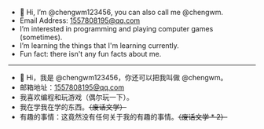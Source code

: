 - 👋 Hi, I’m @chengwm123456, you can also call me @chengwm.
- Email Address: 1557808195@qq.com
- I’m interested in programming and playing computer games (sometimes).
- I’m learning the things that I'm learning currently.
- Fun fact: there isn't any fun facts about me.

---

- 👋 Hi，我是 @chengwm123456，你还可以把我叫做 @chengwm。
- 邮箱地址：1557808195@qq.com
- 我喜欢编程和玩游戏（偶尔玩一下）。
- 我在学我在学的东西。~~（废话文学）~~
- 有趣的事情：这竟然没有任何关于我的有趣的事情。~~（废话文学 * 2）~~
